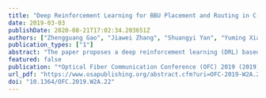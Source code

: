 ```yaml
---
title: "Deep Reinforcement Learning for BBU Placement and Routing in C-RAN"
date: 2019-03-03
publishDate: 2020-08-21T17:02:34.203651Z
authors: ["Zhengguang Gao", "Jiawei Zhang", "Shuangyi Yan", "Yuming Xiao", "Dimitra Simeonidou", "Yuefeng Ji"]
publication_types: ["1"]
abstract: "The paper proposes a deep reinforcement learning (DRL) based policy for BBU placement and routing in C-RAN. The simulation results show DRL-based policy reaches the near-optimal performance with a significantly reduced computing time."
featured: false
publication: "*Optical Fiber Communication Conference (OFC) 2019 (2019), Paper W2A.22*"
url_pdf: "https://www.osapublishing.org/abstract.cfm?uri=OFC-2019-W2A.22"
doi: "10.1364/OFC.2019.W2A.22"
---
```


